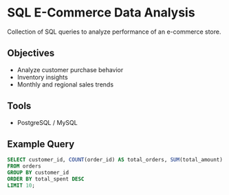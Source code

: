 # SQL E-Commerce Data Analysis

Collection of SQL queries to analyze performance of an e-commerce store.

## Objectives
- Analyze customer purchase behavior
- Inventory insights
- Monthly and regional sales trends

## Tools
- PostgreSQL / MySQL

## Example Query
```sql
SELECT customer_id, COUNT(order_id) AS total_orders, SUM(total_amount) AS total_spent
FROM orders
GROUP BY customer_id
ORDER BY total_spent DESC
LIMIT 10;
```
